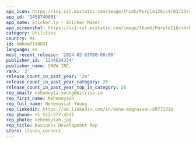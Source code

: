 ```yaml
---
app_icon: https://is1-ssl.mzstatic.com/image/thumb/Purple126/v4/03/33/c8/0333c862-892e-e99a-004a-d6b747c9d975/AppIcon-0-0-1x_U007emarketing-0-10-0-85-220.png/1024x1024bb.png
app_id: '1458740001'
app_name: Sticker.ly - Sticker Maker
app_screenshot: https://is1-ssl.mzstatic.com/image/thumb/Purple116/v4/86/47/d2/8647d2fa-944c-474e-5c85-cd771ba5d996/c0f5e524-3e06-4d03-ad08-5ae915a02f59_1_Cover.jpg/1242x2688bb.png
category: Utilities
country: MX
id: kWhom7lX0OXI
language: en
most_recent_release: '2024-02-03T00:00:00'
publisher_id: '1244624324'
publisher_name: SNOW INC.
rank: '3'
release_count_in_past_year: '24'
release_count_in_past_year_category: 26
release_count_in_past_year_top_in_category: 26
rep_email: nehemoyia.young@bitrise.io
rep_first_name: Nehemoyiah
rep_full_name: Nehemoyiah Young
rep_linkedin: https://uk.linkedin.com/in/anna-magnussen-0977131b
rep_phone: +1 512-577-4531
rep_photo: nehemoyiah.jpg
rep_title: Business Development Rep
store: itunes_connect
---
```

